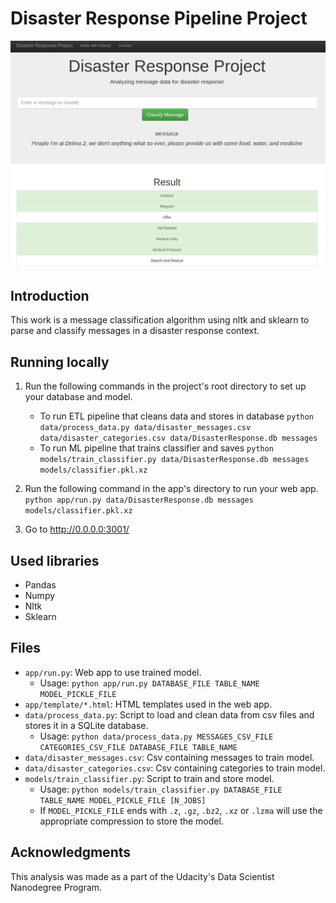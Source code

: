 # Disaster Response Pipeline Project

![Screenshot](./screenshot.png)

## Introduction

This work is a message classification algorithm using nltk and sklearn to parse and classify messages in a disaster response context.

## Running locally

1. Run the following commands in the project's root directory to set up your database and model.

    - To run ETL pipeline that cleans data and stores in database
        `python data/process_data.py data/disaster_messages.csv data/disaster_categories.csv data/DisasterResponse.db messages`
    - To run ML pipeline that trains classifier and saves
        `python models/train_classifier.py data/DisasterResponse.db messages models/classifier.pkl.xz`

2. Run the following command in the app's directory to run your web app.
    `python app/run.py data/DisasterResponse.db messages models/classifier.pkl.xz`

3. Go to http://0.0.0.0:3001/

## Used libraries

* Pandas
* Numpy
* Nltk
* Sklearn

## Files

* `app/run.py`: Web app to use trained model.
    * Usage: `python app/run.py DATABASE_FILE TABLE_NAME MODEL_PICKLE_FILE`
* `app/template/*.html`: HTML templates used in the web app.
* `data/process_data.py`: Script to load and clean data from csv files and stores it in a SQLite database.
    * Usage: `python data/process_data.py MESSAGES_CSV_FILE CATEGORIES_CSV_FILE DATABASE_FILE TABLE_NAME`
* `data/disaster_messages.csv`: Csv containing messages to train model.
* `data/disaster_categories.csv`: Csv containing categories to train model.
* `models/train_classifier.py`: Script to train and store model.
    * Usage: `python models/train_classifier.py DATABASE_FILE TABLE_NAME MODEL_PICKLE_FILE [N_JOBS]`
    * If `MODEL_PICKLE_FILE` ends with `.z`, `.gz`, `.bz2`, `.xz` or `.lzma` will use the appropriate compression to store the model.

## Acknowledgments

This analysis was made as a part of the Udacity's Data Scientist Nanodegree Program.
